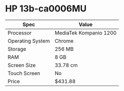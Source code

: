 # HP 13b-ca0006MU

| Spec | Value |
|---|---|
| Processor | MediaTek Kompanio 1200 |
| Operating System | Chrome |
| Storage | 256 MB |
| RAM | 8 GB |
| Screen Size | 33.78 cm |
| Touch Screen | No |
| Price | $431.88 |
